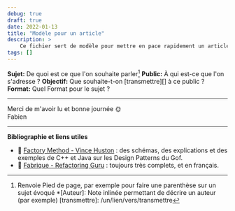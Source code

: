 ```yaml
---
debug: true
draft: true
date: 2022-01-13
title: "Modèle pour un article"
description: >
    Ce fichier sert de modèle pour mettre en pace rapidement un article sur le blog.
tags: []
---
```



**Sujet:** De quoi est ce que l'on souhaite parler[^1]
**Public:** À qui est-ce que l'on s'adresse ?
**Objectif:** Que souhaite-t-on [transmettre][] à ce public ?
**Format:** Quel Format pour le sujet ?

---

Merci de m'avoir lu et bonne journée 🌞
<br>
Fabien

---

**Bibliographie et liens utiles**

- 🔗 [Factory Method - Vince Huston](http://www.vincehuston.org/dp/factory_method.html) : des schémas, des explications et des exemples de C++ et Java sur les Design Patterns du Gof.
- 🔗 [Fabrique - Refactoring Guru](https://refactoring.guru/fr/design-patterns/factory-method) : toujours très complets, et en français.

[^1]: Renvoie Pied de page, par exemple pour faire une parenthèse sur un sujet évoqué
*[Auteur]: Note inlinée permettant de décrire un auteur (par exemple)
[transmettre]: /un/lien/vers/transmettre